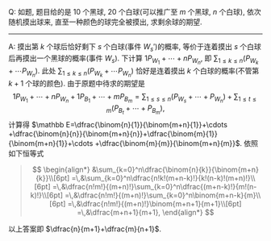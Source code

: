 Q: 如题, 题目给的是 $10$ 个黑球, $20$ 个白球(可以推广至 $m$ 个黑球, $n$ 个白球), 依次随机摸出球来, 直至一种颜色的球完全被摸出, 求剩余球的期望.

***

A: 摸出第 $k$ 个球后恰好剩下 $s$ 个白球(事件 $W_s'$)的概率, 等价于连着摸出 $s$ 个白球后再摸出一个黑球的概率(事件 $W_s$).
下计算 $1P_{W_1}+\cdots+nP_{W_n}$, 即 $\sum_{1\leq k\leq n} (P_{W_k}+\cdots P_{W_n})$. 此处 $\sum_{1\leq k\leq n} (P_{W_k}+\cdots P_{W_n})$ 恰好是连着摸出 $k$ 个白球的概率(不管第 $k+1$ 个球的颜色). 由于原题中待求的期望是
$$
1P_{W_1}+\cdots+nP_{W_n}+1P_{B_1}+\cdots+mP_{B_m}=\sum_{1\leq s\leq n}(P_{W_s}+\cdots +P_{W_n})+\sum_{1\leq t\leq m}(P_{B_t}+\cdots +P_{B_m}),
$$
计算得 $\mathbb E=\dfrac{\binom{n}{1}}{\binom{m+n}{1}}+\cdots +\dfrac{\binom{n}{n}}{\binom{m+n}{n}}+\dfrac{\binom{m}{1}}{\binom{m+n}{1}}+\cdots +\dfrac{\binom{m}{m}}{\binom{m+n}{m}}$. 依照如下恒等式

> $$
> \begin{align*}
> &\sum_{k=0}^n\dfrac{\binom{n}{k}}{\binom{m+n}{k}}\\[6pt]
> =\,&\sum_{k=0}^n\dfrac{n!k!(m+n-k)!}{k!(n-k)!(m+n)!}\\[6pt]
> =\,&\dfrac{n!m!}{(m+n)!}\sum_{k=0}^n\dfrac{(m+n-k)!}{m!(n-k)!}\\[6pt]
> =\,&\dfrac{n!m!}{(m+n)!}\sum_{k=0}^n\binom{m+n-k}{m}\\[6pt]
> =\,&\dfrac{n!m!}{(m+n)!}\binom{m+n+1}{m+1}\\[6pt]
> =\,&\dfrac{m+n+1}{m+1},
> \end{align*}
> $$

以上答案即 $\dfrac{n}{m+1}+\dfrac{m}{n+1}$. 

